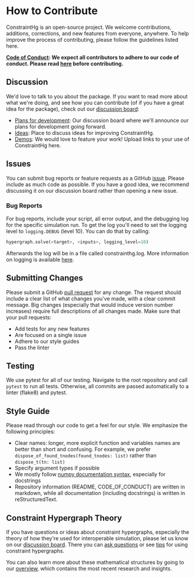 # How to Contribute

ConstraintHg is an open-source project. We welcome contributions, additions, corrections, and new features from everyone, anywhere. To help improve the process of contributing, please follow the guidelines listed here.

**[Code of Conduct](https://github.com/jmorris335/ConstraintHg/blob/main/CODE_OF_CONDUCT.md): We expect all contributors to adhere to our code of conduct. Please read [here](https://github.com/jmorris335/ConstraintHg/blob/main/CODE_OF_CONDUCT.md) before contributing.**

## Discussion
We'd love to talk to you about the package. If you want to read more about what we're doing, and see how you can contribute (of if you have a great idea for the package), check out our [discussion board](https://github.com/jmorris335/ConstraintHg/discussions):
- [Plans for development](https://github.com/jmorris335/ConstraintHg/discussions/categories/plans-for-development): Our discussion board where we'll announce our plans for development going forward.
- [Ideas](https://github.com/jmorris335/ConstraintHg/discussions/categories/ideas): Place to discuss ideas for improving ConstraintHg.
- [Demos](https://github.com/jmorris335/ConstraintHg/discussions/categories/demonstrations): We would love to feature your work! Upload links to your use of ConstraintHg here.

## Issues
You can submit bug reports or feature requests as a GitHub [issue](https://github.com/jmorris335/ConstraintHg/issues). Please include as much code as possible. If you have a good idea, we recommend discussing it on our discussion board rather than opening a new issue.

### Bug Reports
For bug reports, include your script, all error output, and the debugging log for the specific simulation run. To get the log you'll need to set the logging level to `logging.DEBUG` (level 10). You can do that by calling:

```python
hypergraph.solve(<target>, <inputs>, logging_level=10)
```

Afterwards the log will be in a file called constrainthg.log. More information on logging is available [here](https://constrainthg.readthedocs.io/en/latest/tutorial/simulation.html#logging).

## Submitting Changes
Please submit a GitHub [pull request](https://github.com/jmorris335/ConstraintHg/pulls) for any change. The request should include a clear list of what changes you've made, with a clear commit message. Big changes (especially that would induce version number increases) require full descriptions of all changes made. Make sure that your pull requests:
- Add tests for any new features
- Are focused on a single issue
- Adhere to our style guides
- Pass the linter

## Testing
We use pytest for all of our testing. Navigate to the root repository and call `pytest` to run all tests. Otherwise, all commits are passed automatically to a linter (flake8) and pytest.

## Style Guide
Please read through our code to get a feel for our style. We emphasize the following principles:
- Clear names: longer, more explicit function and variables names are better than short and confusing. For example, we prefer `dispose_of_found_tnodes(found_tnodes: list)` rather than `dispose_t(tn: list)`
- Specify argument types if possible
- We mostly follow [numpy documentation syntax](https://numpydoc.readthedocs.io/en/latest/format.html), especially for docstrings
- Repository information (README, CODE_OF_CONDUCT) are written in markdown, while all documentation (including docstrings) is written in reStructuredText.

## Constraint Hypergraph Theory
If you have questions or ideas about constraint hypergraphs, especially the theory of how they're used for interoperable simulation, please let us know on our [discussion board](https://github.com/jmorris335/ConstraintHg/discussions/categories/constraint-hypergraph-theory). There you can [ask questions](https://github.com/jmorris335/ConstraintHg/discussions/categories/q-a) or see [tips](https://github.com/jmorris335/ConstraintHg/discussions/categories/tips) for using constraint hypergraphs.

You can also learn more about these mathematical structures by going to our [overview](https://constrainthg.readthedocs.io/en/latest/CHGs/chg_overview.html), which contains the most recent research and insights.
